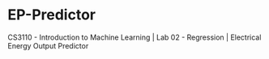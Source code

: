 # EP-Predictor
CS3110 - Introduction to Machine Learning | Lab 02 - Regression | Electrical Energy Output Predictor
